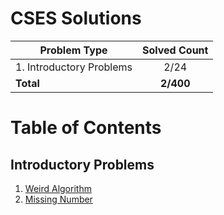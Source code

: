 # CSES Solutions

| Problem Type             | Solved Count |
| ------------------------ | :----------: |
| 1. Introductory Problems |     2/24     |
| **Total**                |  **2/400**   |

# Table of Contents

## Introductory Problems

1. [Weird Algorithm](/1.%20Introductory%20Problems/1.%20Weird%20Algorithm.cpp)
2. [Missing Number](/1.%20Introductory%20Problems/2a.%20Missing%20Number.cpp)
